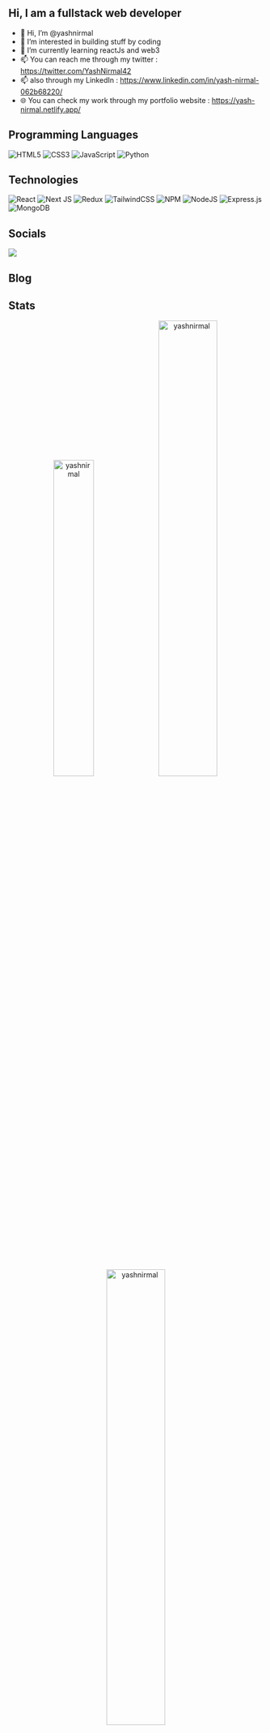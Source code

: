 <h2>Hi, I am a fullstack web developer</h2>

- 👋 Hi, I’m @yashnirmal
- 👀 I’m interested in building stuff by coding
- 🌱 I’m currently learning reactJs and web3
- 📫 You can reach me through my twitter : https://twitter.com/YashNirmal42
- 📫 also through my LinkedIn : https://www.linkedin.com/in/yash-nirmal-062b68220/
- 🌐 You can check my work through my portfolio website : https://yash-nirmal.netlify.app/

## Programming Languages
![HTML5](https://img.shields.io/badge/html5-%23E34F26.svg?style=for-the-badge&logo=html5&logoColor=white)
![CSS3](https://img.shields.io/badge/css3-%231572B6.svg?style=for-the-badge&logo=css3&logoColor=white)
![JavaScript](https://img.shields.io/badge/javascript-%23323330.svg?style=for-the-badge&logo=javascript&logoColor=%23F7DF1E)
![Python](https://img.shields.io/badge/python-3670A0?style=for-the-badge&logo=python&logoColor=ffdd54)

## Technologies
![React](https://img.shields.io/badge/react-%2320232a.svg?style=for-the-badge&logo=react&logoColor=%2361DAFB)
![Next JS](https://img.shields.io/badge/Next-black?style=for-the-badge&logo=next.js&logoColor=white)
![Redux](https://img.shields.io/badge/redux-%23593d88.svg?style=for-the-badge&logo=redux&logoColor=white)
![TailwindCSS](https://img.shields.io/badge/tailwindcss-%2338B2AC.svg?style=for-the-badge&logo=tailwind-css&logoColor=white)
![NPM](https://img.shields.io/badge/NPM-%23CB3837.svg?style=for-the-badge&logo=npm&logoColor=white)
![NodeJS](https://img.shields.io/badge/node.js-6DA55F?style=for-the-badge&logo=node.js&logoColor=white)
![Express.js](https://img.shields.io/badge/express.js-%23404d59.svg?style=for-the-badge&logo=express&logoColor=%2361DAFB)
![MongoDB](https://img.shields.io/badge/MongoDB-%234ea94b.svg?style=for-the-badge&logo=mongodb&logoColor=white)

## Socials
<a href="" target="_blank">
<img src="https://www.flaticon.com/free-icon/twitter_733579?term=social+media&page=1&position=52&origin=tag&related_id=733579">
</a>

## Blog
<a href="" target="_blank">

</a>

<h2>Stats</h2>
<p align="center">
<img width="40%" src="https://github-readme-stats.vercel.app/api/top-langs?username=yashnirmal&show_icons=true&theme=dracula&title_color=ff8000&text_color=ffffff&bg_color=6a6a6a&locale=en&layout=compact&hide_border=true" alt="yashnirmal" /> 
<img width="48%" src="https://github-readme-stats.vercel.app/api?username=yashnirmal&show_icons=true&theme=dracula&title_color=ff8000&text_color=ffffff&bg_color=6a6a6a&locale=en&hide_border=true" alt="yashnirmal" />
<img width="48%" src="https://github-readme-streak-stats.herokuapp.com/?user=yashnirmal&theme=highcontrast&hide_border=true" alt="yashnirmal" />
</p>
